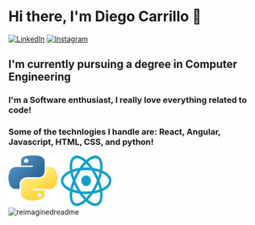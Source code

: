 # Hi there, I'm Diego Carrillo 👋
<a href="https://www.linkedin.com/in/diegocarrillodev/" target="_blank"><img src="https://img.shields.io/badge/LinkedIn-%230077B5.svg?&style=flat-square&logo=linkedin&logoColor=white" alt="LinkedIn"></a>
<a href="https://www.instagram.com/datacode32/" target="_blank"><img src="https://img.shields.io/badge/Instagram-%23E4405F.svg?&style=flat-square&logo=instagram&logoColor=white" alt="Instagram"></a>

## I'm currently pursuing a degree in Computer Engineering
### I'm a Software enthusiast, I really love everything related to code!
### Some of the technlogies I handle are: React, Angular, Javascript, HTML, CSS, and python!
<div style="display:'flex'">
  <img src="https://github.com/DiegoCarrillo32/DiegoCarrillo32/blob/main/Python-logo-notext.svg.png" width="100px" height="100px"/>
  <img src="https://github.com/DiegoCarrillo32/DiegoCarrillo32/blob/main/React.svg.png" width="100px" height="100px"/>  
</div>

<img src="https://myreadme.vercel.app/api/embed/DiegoCarrillo32?panels=userstatistics,toprepositories,toplanguages,commitgraph" alt="reimaginedreadme" />


